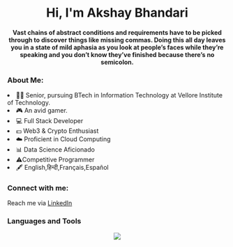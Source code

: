 <h1 align="center">Hi, I'm Akshay Bhandari</h1>
<h4 align="center">Vast chains of abstract conditions and requirements have to be picked through to discover things like missing commas. Doing this all day leaves you in a state of mild aphasia as you look at people’s faces while they’re speaking and you don’t know they’ve finished because there’s no semicolon.</h4>
<h3 align="left">About Me:</h3>
<p>
<li>🧑‍🎓 Senior, pursuing BTech in Information Technology at Vellore Institute of Technology.</li>
<li>🎮 An avid gamer.</li>
<li>💻 Full Stack Developer</li>
<li>💵 Web3 & Crypto Enthusiast</li>
<li>☁️ Proficient in Cloud Computing</li>
<li>📊 Data Science Aficionado</li>
<li>⚠️Competitive Programmer</li>
<li>🖋️ English,हिन्दी,Français,Español</li>
 </p>
<h3 align="left">Connect with me:</h3>
 <p>Reach me via <a href="https://www.linkedin.com/in/akshayyyy">LinkedIn</a></p>

<h3>Languages and Tools</h3>
<p align="center">
  <a href="https://skillicons.dev">
    <img src="https://skillicons.dev/icons?i=aws,azure,bash,django,docker,express,gcp,git,java,js,jquery,linux,mongodb,nginx,nodejs,postgres,postman,py,react,rust,solidity,selenium,sklearn,svelte&perline=12" />
  </a>
</p>
